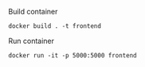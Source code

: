 Build container

    docker build . -t frontend

Run container

    docker run -it -p 5000:5000 frontend
